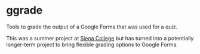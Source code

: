# ggrade
Tools to grade the output of a Google Forms that was used for a quiz.

This was a summer project at [Siena College](http://www.siena.edu) but has turned into a potentially longer-term project to bring flexible grading options to Google Forms. 
